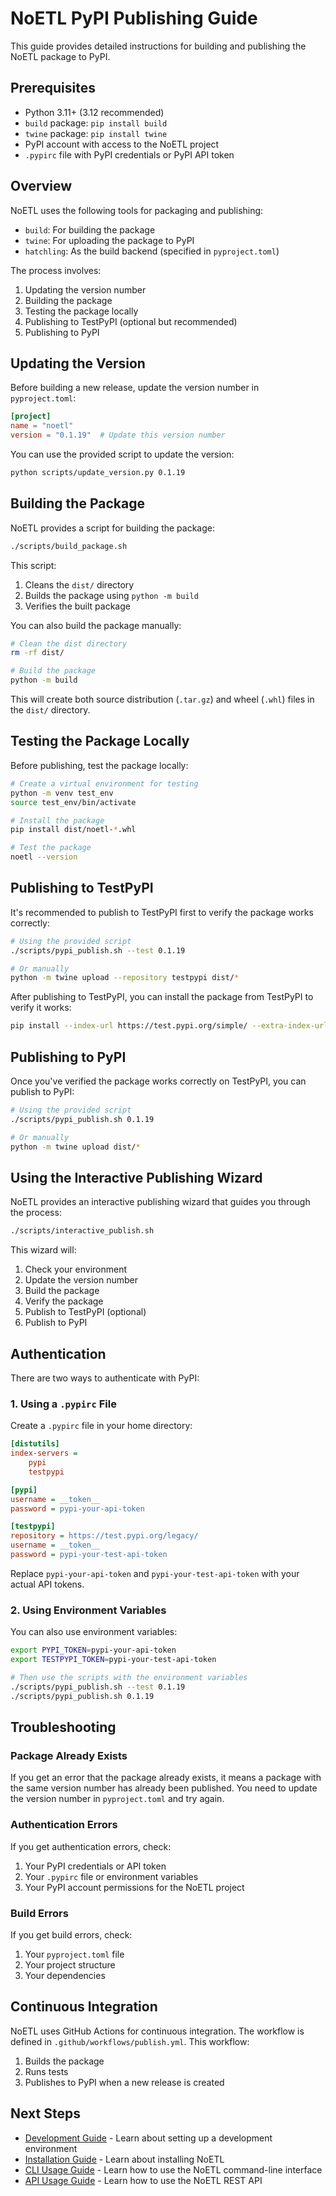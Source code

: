 # NoETL PyPI Publishing Guide

This guide provides detailed instructions for building and publishing the NoETL package to PyPI.

## Prerequisites

- Python 3.11+ (3.12 recommended)
- `build` package: `pip install build`
- `twine` package: `pip install twine`
- PyPI account with access to the NoETL project
- `.pypirc` file with PyPI credentials or PyPI API token

## Overview

NoETL uses the following tools for packaging and publishing:

- `build`: For building the package
- `twine`: For uploading the package to PyPI
- `hatchling`: As the build backend (specified in `pyproject.toml`)

The process involves:

1. Updating the version number
2. Building the package
3. Testing the package locally
4. Publishing to TestPyPI (optional but recommended)
5. Publishing to PyPI

## Updating the Version

Before building a new release, update the version number in `pyproject.toml`:

```toml
[project]
name = "noetl"
version = "0.1.19"  # Update this version number
```

You can use the provided script to update the version:

```bash
python scripts/update_version.py 0.1.19
```

## Building the Package

NoETL provides a script for building the package:

```bash
./scripts/build_package.sh
```

This script:

1. Cleans the `dist/` directory
2. Builds the package using `python -m build`
3. Verifies the built package

You can also build the package manually:

```bash
# Clean the dist directory
rm -rf dist/

# Build the package
python -m build
```

This will create both source distribution (`.tar.gz`) and wheel (`.whl`) files in the `dist/` directory.

## Testing the Package Locally

Before publishing, test the package locally:

```bash
# Create a virtual environment for testing
python -m venv test_env
source test_env/bin/activate

# Install the package
pip install dist/noetl-*.whl

# Test the package
noetl --version
```

## Publishing to TestPyPI

It's recommended to publish to TestPyPI first to verify the package works correctly:

```bash
# Using the provided script
./scripts/pypi_publish.sh --test 0.1.19

# Or manually
python -m twine upload --repository testpypi dist/*
```

After publishing to TestPyPI, you can install the package from TestPyPI to verify it works:

```bash
pip install --index-url https://test.pypi.org/simple/ --extra-index-url https://pypi.org/simple/ noetl==0.1.19
```

## Publishing to PyPI

Once you've verified the package works correctly on TestPyPI, you can publish to PyPI:

```bash
# Using the provided script
./scripts/pypi_publish.sh 0.1.19

# Or manually
python -m twine upload dist/*
```

## Using the Interactive Publishing Wizard

NoETL provides an interactive publishing wizard that guides you through the process:

```bash
./scripts/interactive_publish.sh
```

This wizard will:

1. Check your environment
2. Update the version number
3. Build the package
4. Verify the package
5. Publish to TestPyPI (optional)
6. Publish to PyPI

## Authentication

There are two ways to authenticate with PyPI:

### 1. Using a `.pypirc` File

Create a `.pypirc` file in your home directory:

```ini
[distutils]
index-servers =
    pypi
    testpypi

[pypi]
username = __token__
password = pypi-your-api-token

[testpypi]
repository = https://test.pypi.org/legacy/
username = __token__
password = pypi-your-test-api-token
```

Replace `pypi-your-api-token` and `pypi-your-test-api-token` with your actual API tokens.

### 2. Using Environment Variables

You can also use environment variables:

```bash
export PYPI_TOKEN=pypi-your-api-token
export TESTPYPI_TOKEN=pypi-your-test-api-token

# Then use the scripts with the environment variables
./scripts/pypi_publish.sh --test 0.1.19
./scripts/pypi_publish.sh 0.1.19
```

## Troubleshooting

### Package Already Exists

If you get an error that the package already exists, it means a package with the same version number has already been published. You need to update the version number in `pyproject.toml` and try again.

### Authentication Errors

If you get authentication errors, check:

1. Your PyPI credentials or API token
2. Your `.pypirc` file or environment variables
3. Your PyPI account permissions for the NoETL project

### Build Errors

If you get build errors, check:

1. Your `pyproject.toml` file
2. Your project structure
3. Your dependencies

## Continuous Integration

NoETL uses GitHub Actions for continuous integration. The workflow is defined in `.github/workflows/publish.yml`. This workflow:

1. Builds the package
2. Runs tests
3. Publishes to PyPI when a new release is created

## Next Steps

- [Development Guide](development.md) - Learn about setting up a development environment
- [Installation Guide](installation.md) - Learn about installing NoETL
- [CLI Usage Guide](cli_usage.md) - Learn how to use the NoETL command-line interface
- [API Usage Guide](api_usage.md) - Learn how to use the NoETL REST API